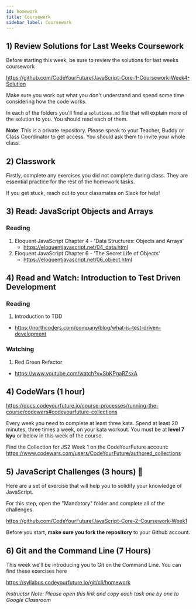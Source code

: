 ```yaml
---
id: homework
title: Coursework
sidebar_label: Coursework
---
```


## 1) Review Solutions for Last Weeks Coursework

Before starting this week, be sure to review the solutions for last weeks coursework

https://github.com/CodeYourFuture/JavaScript-Core-1-Coursework-Week4-Solution

Make sure you work out what you don't understand and spend some time considering how the code works.

In each of the folders you'll find a `solutions.md` file that will explain more of the solution to you. You should read each of them.

**Note**: This is a private repository. Please speak to your Teacher, Buddy or Class Coordinator to get access. You should ask them to invite your whole class.

## 2) Classwork

Firstly, complete any exercises you did not complete during class. They are essential practice for the rest of the homework tasks.

If you get stuck, reach out to your classmates on Slack for help!

## 3) Read: JavaScript Objects and Arrays

### Reading

1. Eloquent JavaScript Chapter 4 - 'Data Structures: Objects and Arrays'
   - https://eloquentjavascript.net/04_data.html
2. Eloquent JavaScript Chapter 6 - 'The Secret Life of Objects'
   - https://eloquentjavascript.net/06_object.html


## 4) Read and Watch: Introduction to Test Driven Development

### Reading

1. Introduction to TDD 
  - https://northcoders.com/company/blog/what-is-test-driven-development

### Watching

1. Red Green Refactor
  - https://www.youtube.com/watch?v=SbKPgaRZsxA


## 4) CodeWars (1 hour)

https://docs.codeyourfuture.io/course-processes/running-the-course/codewars#codeyourfuture-collections

Every week you need to complete at least three kata. Spend at least 20 minutes, three times a week, on your kata workout. You must be at **level 7 kyu** or below in this week of the course.

Find the Collection for JS2 Week 1 on the CodeYourFuture account: https://www.codewars.com/users/CodeYourFuture/authored_collections

## 5) JavaScript Challenges (3 hours) 🔑

Here are a set of exercise that will help you to solidify your knowledge of JavaScript.

For this step, open the "Mandatory" folder and complete all of the challenges.

https://github.com/CodeYourFuture/JavaScript-Core-2-Coursework-Week1

Before you start, **make sure you fork the repository** to your Github account.

## 6) Git and the Command Line (7 Hours)

This week we'll be introducing you to Git on the Command Line. You can find these exercises here

https://syllabus.codeyourfuture.io/git/cli/homework

_Instructor Note: Please open this link and copy each task one by one to Google Classroom_
